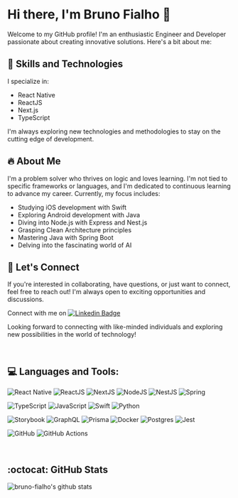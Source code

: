 # Hi there, I'm Bruno Fialho 👋

Welcome to my GitHub profile! I'm an enthusiastic Engineer and Developer passionate about creating innovative solutions. Here's a bit about me:

## 🚀 Skills and Technologies

I specialize in:

- React Native
- ReactJS
- Next.js
- TypeScript

I'm always exploring new technologies and methodologies to stay on the cutting edge of development.

## 🔥 About Me

I'm a problem solver who thrives on logic and loves learning. I'm not tied to specific frameworks or languages, and I'm dedicated to continuous learning to advance my career. Currently, my focus includes:

- Studying iOS development with Swift
- Exploring Android development with Java
- Diving into Node.js with Express and Nest.js
- Grasping Clean Architecture principles
- Mastering Java with Spring Boot
- Delving into the fascinating world of AI

## 📖 Let's Connect

If you're interested in collaborating, have questions, or just want to connect, feel free to reach out! I'm always open to exciting opportunities and discussions.

Connect with me on [![Linkedin Badge](https://img.shields.io/badge/-Bruno%20Fialho-5da9fc?style=flat-square&logo=Linkedin&logoColor=white&link=https://www.linkedin.com/in/bruno-fialho/)](https://www.linkedin.com/in/bruno-fialho/)

Looking forward to connecting with like-minded individuals and exploring new possibilities in the world of technology!

<br />

## 💻 Languages and Tools:

![React Native](https://img.shields.io/badge/react_native-%2320232a.svg?style=for-the-badge&logo=react&logoColor=%2361DAFB)
![ReactJS](https://img.shields.io/badge/react%20-%2320232a.svg?&style=for-the-badge&logo=react&logoColor=%2361DAFB)
![NextJS](https://img.shields.io/badge/NextJS%20-black.svg?&style=for-the-badge&logo=Next.js&logoColor=white)
![NodeJS](https://img.shields.io/badge/node.js%20-%2343853D.svg?&style=for-the-badge&logo=node.js&logoColor=white)
![NestJS](https://img.shields.io/badge/nestjs-%23E0234E.svg?style=for-the-badge&logo=nestjs&logoColor=white)
![Spring](https://img.shields.io/badge/spring-%236DB33F.svg?style=for-the-badge&logo=spring&logoColor=white)

![TypeScript](https://img.shields.io/badge/typescript%20-%23007ACC.svg?&style=for-the-badge&logo=typescript&logoColor=white)
![JavaScript](https://img.shields.io/badge/javascript-%23323330.svg?style=for-the-badge&logo=javascript&logoColor=%23F7DF1E)
![Swift](https://img.shields.io/badge/swift-F54A2A?style=for-the-badge&logo=swift&logoColor=white)
![Python](https://img.shields.io/badge/python-3670A0?style=for-the-badge&logo=python&logoColor=ffdd54)

![Storybook](https://img.shields.io/badge/-Storybook-FF4785?style=for-the-badge&logo=storybook&logoColor=white)
![GraphQL](https://img.shields.io/badge/-GraphQL-E10098?style=for-the-badge&logo=graphql&logoColor=white)
![Prisma](https://img.shields.io/badge/Prisma-3982CE?style=for-the-badge&logo=Prisma&logoColor=white)
![Docker](https://img.shields.io/badge/docker-%230db7ed.svg?style=for-the-badge&logo=docker&logoColor=white)
![Postgres](https://img.shields.io/badge/postgres-%23316192.svg?style=for-the-badge&logo=postgresql&logoColor=white)
![Jest](https://img.shields.io/badge/-jest-%23C21325?style=for-the-badge&logo=jest&logoColor=white)

![GitHub](https://img.shields.io/badge/github%20-%23121011.svg?&style=for-the-badge&logo=github&logoColor=white)
![GitHub Actions](https://img.shields.io/badge/githubactions-%232671E5.svg?style=for-the-badge&logo=githubactions&logoColor=white)

<br />

## :octocat: GitHub Stats

![bruno-fialho's github stats](https://github-readme-stats.vercel.app/api?username=bruno-fialho&show_icons=true&hide_border=true&count_private=true&theme=tokyonight)

<br />
